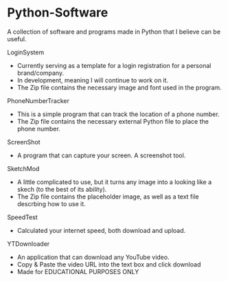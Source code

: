 # Python-Software
A collection of software and programs made in Python that I believe can be useful.

LoginSystem
- Currently serving as a template for a login registration for a personal brand/company.
- In development, meaning I will continue to work on it.
- The Zip file contains the necessary image and font used in the program.

PhoneNumberTracker
- This is a simple program that can track the location of a phone number.
- The Zip file contains the necessary external Python file to place the phone number.

ScreenShot
- A program that can capture your screen. A screenshot tool.

SketchMod
- A little complicated to use, but it turns any image into a looking like a skech (to the best of its ability).
- The Zip file contains the placeholder image, as well as a text file descrbing how to use it.

SpeedTest
- Calculated your internet speed, both download and upload.

YTDownloader
- An application that can download any YouTube video. 
- Copy & Paste the video URL into the text box and click download
- Made for EDUCATIONAL PURPOSES ONLY
